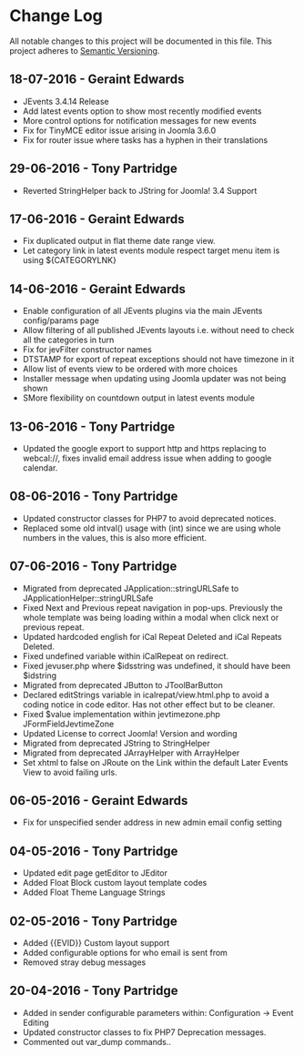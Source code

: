 # Change Log
All notable changes to this project will be documented in this file.
This project adheres to [Semantic Versioning](http://semver.org/).

## 18-07-2016 - Geraint Edwards
* JEvents 3.4.14 Release
* Add latest events option to show most recently modified events
* More control options for notification messages for new events
* Fix for TinyMCE editor issue arising in Joomla 3.6.0
* Fix for router issue where tasks has a hyphen in their translations

## 29-06-2016 - Tony Partridge
* Reverted StringHelper back to JString for Joomla! 3.4 Support

## 17-06-2016 - Geraint Edwards
* Fix duplicated output in flat theme date range view.
* Let category link in latest events module respect target menu item is using ${CATEGORYLNK}

## 14-06-2016 - Geraint Edwards
* Enable configuration of all JEvents plugins via the main JEvents config/params page
* Allow filtering of all published JEvents layouts i.e. without need to check all the categories in turn
* Fix for jevFilter constructor names
* DTSTAMP for export of repeat exceptions should not have timezone in it
* Allow list of events view to be ordered with more choices
* Installer message when updating using Joomla updater was not being shown
* SMore flexibility on countdown output in latest events module

## 13-06-2016 - Tony Partridge
* Updated the google export to support http and https replacing to webcal://, fixes invalid email address issue when adding to google calendar.

## 08-06-2016 - Tony Partridge
* Updated constructor classes for PHP7 to avoid deprecated notices.
* Replaced some old intval() usage with (int) since we are using whole numbers in the values, this is also more efficient.

## 07-06-2016 - Tony Partridge
* Migrated from deprecated JApplication::stringURLSafe to JApplicationHelper::stringURLSafe
* Fixed Next and Previous repeat navigation in pop-ups. Previously the whole template was being loading within a modal when click next or previous repeat.
* Updated hardcoded english for iCal Repeat Deleted and iCal Repeats Deleted.
* Fixed undefined variable within iCalRepeat on redirect.
* Fixed jevuser.php where $idsstring was undefined, it should have been $idstring
* Migrated from deprecated JButton to JToolBarButton
* Declared editStrings variable in icalrepat/view.html.php to avoid a coding notice in code editor. Has not other effect but to be cleaner.
* Fixed $value implementation within jevtimezone.php JFormFieldJevtimeZone
* Updated License to correct Joomla! Version and wording
* Migrated from deprecated JString to StringHelper
* Migrated from deprecated JArrayHelper with ArrayHelper
* Set xhtml to false on JRoute on the Link within the default Later Events View to avoid failing urls.

## 06-05-2016 - Geraint Edwards
* Fix for unspecified sender address in new admin email config setting

## 04-05-2016 - Tony Partridge
* Updated edit page getEditor to JEditor
* Added Float Block custom layout template codes
* Added Float Theme Language Strings

## 02-05-2016 - Tony Partridge
* Added {{EVID}} Custom layout support
* Added configurable options for who email is sent from
* Removed stray debug messages

## 20-04-2016 - Tony Partridge
* Added in sender configurable parameters within: Configuration -> Event Editing
* Updated constructor classes to fix PHP7 Deprecation messages.
* Commented out var_dump commands..